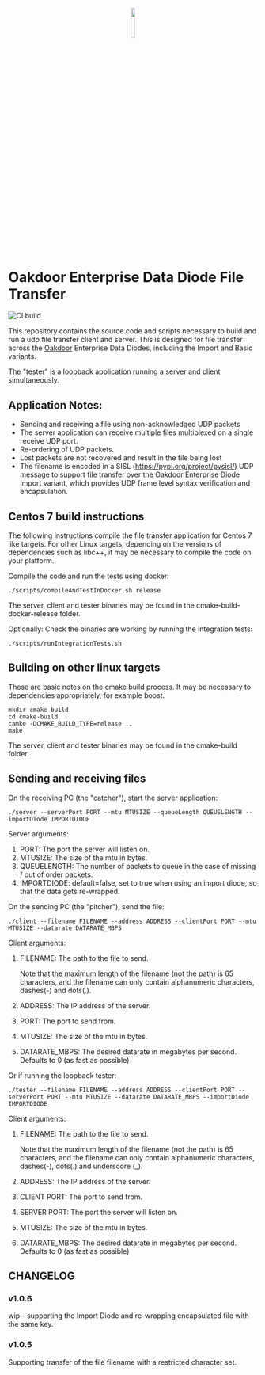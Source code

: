 <p align="center"><img width=12.5% src="https://avatars.githubusercontent.com/u/49148719?s=100&v=4"></p>

# Oakdoor Enterprise Data Diode File Transfer

![CI build](https://github.com/oakdoor/enterprisediodefiletransfer/actions/workflows/build.yml/badge.svg)

This repository contains the source code and scripts necessary to build and run a udp file transfer client and server. This is designed for file transfer across the  [Oakdoor](https://oakdoor.io/) Enterprise Data Diodes, including the Import and Basic variants.

The "tester" is a loopback application running a server and client simultaneously.

## Application Notes:
* Sending and receiving a file using non-acknowledged UDP packets
* The server application can receive multiple files multiplexed on a single receive UDP port.
* Re-ordering of UDP packets.
* Lost packets are not recovered and result in the file being lost
* The filename is encoded in a SISL (https://pypi.org/project/pysisl/) UDP message to support file transfer over the Oakdoor Enterprise Diode Import variant, which provides UDP frame level syntax verification and encapsulation.

## Centos 7 build instructions
The following instructions compile the file transfer application for Centos 7 like targets. For other Linux targets, depending on the versions of dependencies such as libc++, it may be necessary to compile the code on your platform. 

Compile the code and run the tests using docker:

    ./scripts/compileAndTestInDocker.sh release

The server, client and tester binaries may be found in the cmake-build-docker-release folder.

Optionally: Check the binaries are working by running the integration tests:

    ./scripts/runIntegrationTests.sh

## Building on other linux targets
These are basic notes on the cmake build process. It may be necessary to dependencies appropriately, for example boost.

    mkdir cmake-build
    cd cmake-build
    camke -DCMAKE_BUILD_TYPE=release ..
    make

The server, client and tester binaries may be found in the cmake-build folder.

## Sending and receiving files

On the receiving PC (the "catcher"), start the server application:

    ./server --serverPort PORT --mtu MTUSIZE --queueLength QUEUELENGTH --importDiode IMPORTDIODE

Server arguments:
1. PORT: The port the server will listen on.
2. MTUSIZE: The size of the mtu in bytes.
3. QUEUELENGTH: The number of packets to queue in the case of missing / out of order packets.
3. IMPORTDIODE: default=false, set to true when using an import diode, so that the data gets re-wrapped.

On the sending PC (the "pitcher"), send the file:
    
    ./client --filename FILENAME --address ADDRESS --clientPort PORT --mtu MTUSIZE --datarate DATARATE_MBPS

Client arguments:
1. FILENAME: The path to the file to send.
   
   Note that the maximum length of the filename (not the path) is 65 characters, and the filename can only contain alphanumeric characters, dashes(-) and dots(.).
2. ADDRESS: The IP address of the server.
3. PORT: The port to send from.
4. MTUSIZE: The size of the mtu in bytes.
5. DATARATE_MBPS: The desired datarate in megabytes per second. Defaults to 0 (as fast as possible)

Or if running the loopback tester:

    ./tester --filename FILENAME --address ADDRESS --clientPort PORT --serverPort PORT --mtu MTUSIZE --datarate DATARATE_MBPS --importDiode IMPORTDIODE

Client arguments:
1. FILENAME: The path to the file to send.

   Note that the maximum length of the filename (not the path) is 65 characters, and the filename can only contain alphanumeric characters, dashes(-), dots(.) and underscore (_).
2. ADDRESS: The IP address of the server.
3. CLIENT PORT: The port to send from.
4. SERVER PORT: The port the server will listen on.
5. MTUSIZE: The size of the mtu in bytes.
6. DATARATE_MBPS: The desired datarate in megabytes per second. Defaults to 0 (as fast as possible)



## CHANGELOG

### v1.0.6
wip - supporting the Import Diode and re-wrapping encapsulated file with the same key.
 

### v1.0.5
Supporting transfer of the file filename with a restricted character set.